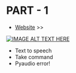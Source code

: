 # PART - 1
- [Website](https://www.codesempai.ml/2021/11/ai-assistant-from-basic-to-advance-part_0347642878.html) >>


[![IMAGE ALT TEXT HERE](https://blogger.googleusercontent.com/img/a/AVvXsEie9E39KKn3r9cKvYJgzQtNbcJ-8Xov6APvvRfWGVttCFjS3cyOfw51tbdgzTbVYjJEFxeb4BqHuSDMydvOQvpjJiQWZTQvIaGW7mhGC-qpmXcofWf1Qq9J3W5be1hZNzywM4feS8p6WWbJIKkmppg6H2J8kDUjL09NNgF0l2PmXT7mmznJQzWWORyG=w564-h319)](https://www.youtube.com/watch?v=GEbFuBh3Lbs&feature=youtu.be)


- Text to speech
- Take command
- Pyaudio error!

